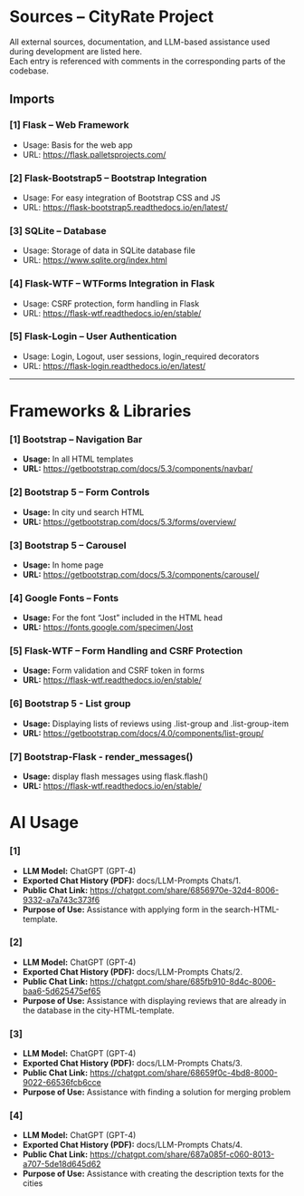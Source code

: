 
# Sources – CityRate Project

All external sources, documentation, and LLM-based assistance used during development are listed here.  
Each entry is referenced with comments in the corresponding parts of the codebase.

## Imports  
### [1] Flask – Web Framework  
- Usage: Basis for the web app  
- URL: https://flask.palletsprojects.com/

### [2] Flask-Bootstrap5 – Bootstrap Integration  
- Usage: For easy integration of Bootstrap CSS and JS  
- URL: https://flask-bootstrap5.readthedocs.io/en/latest/

### [3] SQLite – Database  
- Usage: Storage of data in SQLite database file  
- URL: https://www.sqlite.org/index.html

### [4] Flask-WTF – WTForms Integration in Flask  
- Usage: CSRF protection, form handling in Flask  
- URL: https://flask-wtf.readthedocs.io/en/stable/

### [5] Flask-Login – User Authentication 
- Usage: Login, Logout, user sessions, login_required decorators
- URL: https://flask-login.readthedocs.io/en/latest/

---

# Frameworks & Libraries  
### [1] Bootstrap – Navigation Bar  
- **Usage:** In all HTML templates  
- **URL:** https://getbootstrap.com/docs/5.3/components/navbar/

### [2] Bootstrap 5 – Form Controls  
- **Usage:** In city und search HTML  
- **URL:** https://getbootstrap.com/docs/5.3/forms/overview/

### [3] Bootstrap 5 – Carousel  
- **Usage:** In home page  
- **URL:** https://getbootstrap.com/docs/5.3/components/carousel/

### [4] Google Fonts – Fonts  
- **Usage:** For the font “Jost” included in the HTML head  
- **URL:** https://fonts.google.com/specimen/Jost

### [5] Flask-WTF – Form Handling and CSRF Protection  
- **Usage:** Form validation and CSRF token in forms  
- **URL:** https://flask-wtf.readthedocs.io/en/stable/

### [6]  Bootstrap 5 - List group 
- **Usage:** Displaying lists of reviews using .list-group and .list-group-item
- **URL:**  https://getbootstrap.com/docs/4.0/components/list-group/


### [7] Bootstrap-Flask -  render_messages()
- **Usage:** display flash messages using flask.flash()
- **URL:** https://flask-wtf.readthedocs.io/en/stable/


# AI Usage

### [1]  
- **LLM Model:** ChatGPT (GPT-4)  
- **Exported Chat History (PDF):** docs/LLM-Prompts Chats/1.
- **Public Chat Link:** https://chatgpt.com/share/6856970e-32d4-8006-9332-a7a743c373f6
- **Purpose of Use:** Assistance with applying form in the search-HTML-template.

### [2]  
- **LLM Model:** ChatGPT (GPT-4)  
- **Exported Chat History (PDF):** docs/LLM-Prompts Chats/2.
- **Public Chat Link:** https://chatgpt.com/share/685fb910-8d4c-8006-baa6-5d625475ef65
- **Purpose of Use:** Assistance with displaying reviews that are already in the database in the city-HTML-template.

### [3]  
- **LLM Model:** ChatGPT (GPT-4)  
- **Exported Chat History (PDF):** docs/LLM-Prompts Chats/3.
- **Public Chat Link:** https://chatgpt.com/share/68659f0c-4bd8-8000-9022-66536fcb6cce
- **Purpose of Use:** Assistance with finding a solution for merging problem 

### [4]  
- **LLM Model:** ChatGPT (GPT-4)  
- **Exported Chat History (PDF):** docs/LLM-Prompts Chats/4.
- **Public Chat Link:** https://chatgpt.com/share/687a085f-c060-8013-a707-5de18d645d62
- **Purpose of Use:** Assistance with creating the description texts for the cities